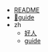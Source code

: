 - [README](README.md)
- [:woman:guide](guide.md)
- zh
  - [好人](zh/README.md)
  - [guide](zh/guide.md)
